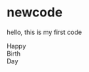 # newcode
hello, this is my first code
<!DOCTYPE html>
<html lang="en">
<head>

  <meta charset="UTF-8">
  <meta name="viewport" content="width=device-width. initial-scale=1.0">
  <title>Hppy birthday card</title>
  <link rel="stylesheet" href="style.css">
  <script src="https://code.journey.com/jquery-3.6.4.min.js"></script>

</head>

<body>
    <div class="container">
        <div class="birthday">
            <div class="envelope"></div>
            <div class="front"></div>
            <div class="class"></div>
                <div class="text">Happy</br> Birth</br> Day</div>
                <div class="heart"></div>
        </div>
    </div>
</div>
<div class="shadow"></div>
</div>
<script src="script.js"></script>
</body>
          
